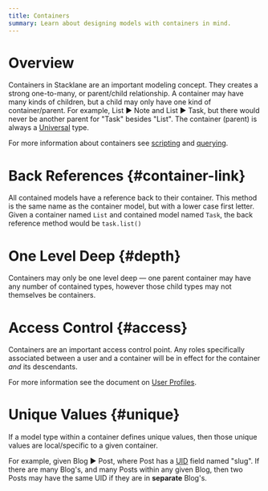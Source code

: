 ```yaml
---
title: Containers
summary: Learn about designing models with containers in mind.
---
```


# Overview

Containers in Stacklane are an important modeling concept.
They creates a strong one-to-many, or parent/child relationship.
A container may have many kinds of children, but a child may only have one kind of container/parent.
For example, List ▶ Note and List ▶ Task, but there would
never be another parent for "Task" besides "List".
The container (parent) is always a [Universal](/🗄/Article/models/types.md#universal) type.

For more information about containers see
[scripting](/🗄/Article/scripting/models.md#containers) and
[querying](/🗄/Article/scripting/queries.md#containers).

# Back References {#container-link}

All contained models have a reference back to their container.
This method is the same name as the container model, but with a lower case first letter.
Given a container named `List` and contained model named `Task`,
the back reference method would be `task.list()`

# One Level Deep {#depth}

Containers may only be one level deep &mdash; one parent container may have any number of contained types,
however those child types may not themselves be containers.

# Access Control {#access}

Containers are an important access control point.
Any roles specifically associated between a user and a container
will be in effect for the container *and* its descendants.

For more information see the document on [User Profiles](/🗄/Article/users/profiles.md).

# Unique Values {#unique}

If a model type within a container defines unique values, then those
unique values are local/specific to a given container.

For example, given Blog ▶ Post, where Post has a [UID](/🗄/Article/models/fields.md#uid) field named "slug".
If there are many Blog's, and many Posts within any given Blog, then two Posts may have the
same UID if they are in **separate** Blog's.
